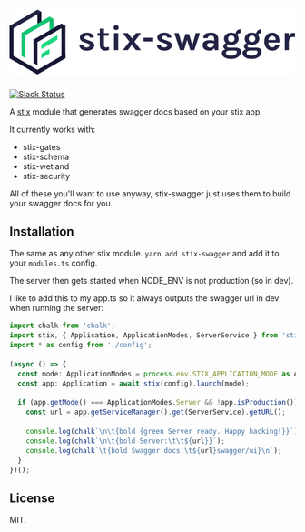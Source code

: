 # ![Stix swagger](./stix-swagger.svg)

[![Slack Status](https://spoonx-slack.herokuapp.com/badge.svg)](https://spoonx-slack.herokuapp.com)

A [stix](https://github.com/SpoonX/stix) module that generates swagger docs based on your stix app.

It currently works with:

- stix-gates
- stix-schema
- stix-wetland
- stix-security

All of these you'll want to use anyway, stix-swagger just uses them to build your swagger docs for you.

## Installation

The same as any other stix module. `yarn add stix-swagger` and add it to your `modules.ts` config.

The server then gets started when NODE_ENV is not production (so in dev).

I like to add this to my app.ts so it always outputs the swagger url in dev when running the server:

```ts
import chalk from 'chalk';
import stix, { Application, ApplicationModes, ServerService } from 'stix';
import * as config from './config';

(async () => {
  const mode: ApplicationModes = process.env.STIX_APPLICATION_MODE as ApplicationModes;
  const app: Application = await stix(config).launch(mode);

  if (app.getMode() === ApplicationModes.Server && !app.isProduction()) {
    const url = app.getServiceManager().get(ServerService).getURL();

    console.log(chalk`\n\t{bold {green Server ready. Happy hacking!}}`);
    console.log(chalk`\n\t{bold Server:\t\t${url}}`);
    console.log(chalk`\t{bold Swagger docs:\t${url}swagger/ui}\n`);
  }
})();
``` 

## License

MIT.
